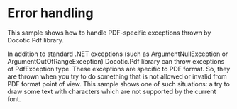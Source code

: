 # Error handling
This sample shows how to handle PDF-specific exceptions thrown by Docotic.Pdf library.

In addition to standard .NET exceptions (such as ArgumentNullException or ArgumentOutOfRangeException) Docotic.Pdf library can throw exceptions of PdfException type. These exceptions are specific to PDF format. So, they are thrown when you try to do something that is not allowed or invalid from PDF format point of view. This sample shows one of such situations: a try to draw some text with characters which are not supported by the current font.
